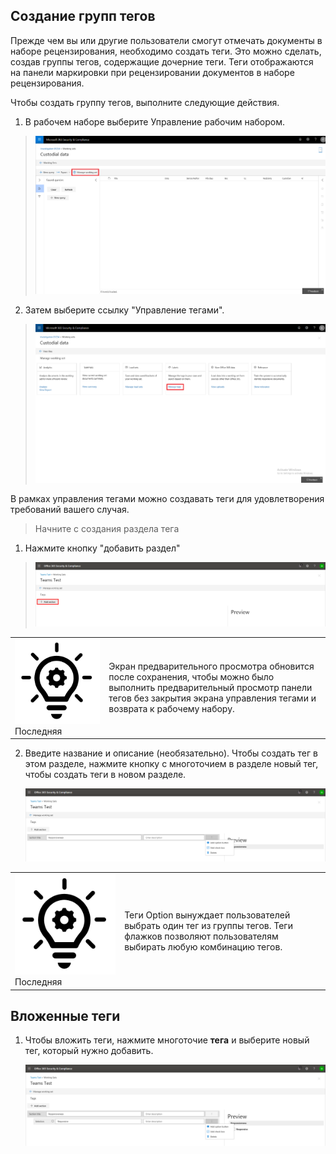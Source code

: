 ## <a name="create-tag-groups"></a>Создание групп тегов

Прежде чем вы или другие пользователи смогут отмечать документы в наборе рецензирования, необходимо создать теги. Это можно сделать, создав группы тегов, содержащие дочерние теги. Теги отображаются на панели маркировки при рецензировании документов в наборе рецензирования.

Чтобы создать группу тегов, выполните следующие действия.

1.  В рабочем наборе выберите Управление рабочим набором.

> ![](../media/ED-managews.png)

2.  Затем выберите ссылку "Управление тегами".

> ![](../media/ED-managetags.png)

В рамках управления тегами можно создавать теги для удовлетворения требований вашего случая.

> Начните с создания раздела тега

1.  Нажмите кнопку "добавить раздел"

> ![Автоматически созданное изображение с описанием снимка экрана](../media/ED-addtagsection.png)

|                                                                                                                             |                                                                                                                                                                 |
| --------------------------------------------------------------------------------------------------------------------------- | --------------------------------------------------------------------------------------------------------------------------------------------------------------- |
| ![](../media/ED-tipicon.png)Последняя | Экран предварительного просмотра обновится после сохранения, чтобы можно было выполнить предварительный просмотр панели тегов без закрытия экрана управления тегами и возврата к рабочему набору. |

2.  Введите название и описание (необязательно). Чтобы создать тег в этом разделе, нажмите кнопку с многоточием в разделе новый тег, чтобы создать теги в новом разделе.
    
    ![Снимок экрана с автоматическим созданием описания сотового телефона](../media/ED-createtag.png)

|                                                                                                                             |                                                                                                                                         |
| --------------------------------------------------------------------------------------------------------------------------- | --------------------------------------------------------------------------------------------------------------------------------------- |
| ![](../media/ED-tipicon.png)Последняя | Теги Option вынуждает пользователей выбрать один тег из группы тегов. Теги флажков позволяют пользователям выбирать любую комбинацию тегов. |

## <a name="nested-tags"></a>Вложенные теги

1.  Чтобы вложить теги, нажмите многоточие **тега** и выберите новый тег, который нужно добавить.
    
    ![](../media/ED-tagnesting.png)

